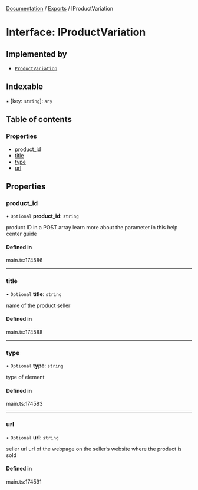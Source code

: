 [Documentation](../README.md) / [Exports](../modules.md) / IProductVariation

# Interface: IProductVariation

## Implemented by

- [`ProductVariation`](../classes/ProductVariation.md)

## Indexable

▪ [key: `string`]: `any`

## Table of contents

### Properties

- [product\_id](IProductVariation.md#product_id)
- [title](IProductVariation.md#title)
- [type](IProductVariation.md#type)
- [url](IProductVariation.md#url)

## Properties

### product\_id

• `Optional` **product\_id**: `string`

product ID in a POST array
learn more about the parameter in this help center guide

#### Defined in

main.ts:174586

___

### title

• `Optional` **title**: `string`

name of the product seller

#### Defined in

main.ts:174588

___

### type

• `Optional` **type**: `string`

type of element

#### Defined in

main.ts:174583

___

### url

• `Optional` **url**: `string`

seller url
url of the webpage on the seller’s website where the product is sold

#### Defined in

main.ts:174591
